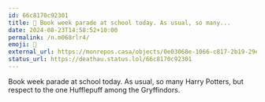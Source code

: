 ```yaml
---
id: 66c8170c92301
title: 📖 Book week parade at school today. As usual, so many...
date: 2024-08-23T14:58:52+10:00
permalink: /n.m068rlr4/
emoji: 📖
external_url: https://monrepos.casa/objects/0e03068e-1066-c817-2b19-29e969443534
status_url: https://deathau.status.lol/66c8170c92301
---
```


Book week parade at school today. As usual, so many Harry Potters, but respect to the one Hufflepuff among the Gryffindors.
